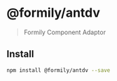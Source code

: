# @formily/antdv

> Formily Component Adaptor

## Install

```bash
npm install @formily/antdv --save
```
